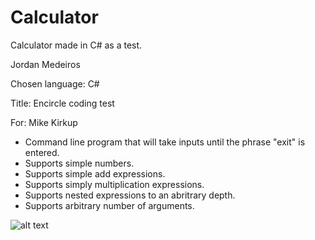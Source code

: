 # Calculator
Calculator made in C# as a test.

 Jordan Medeiros 
 
 Chosen language: C# 
 
 Title: Encircle coding test
 
 For: Mike Kirkup
 
 - Command line program that will take inputs until the phrase "exit" is entered.
 - Supports simple numbers.
 - Supports simple add expressions.
 - Supports simply multiplication expressions.
 - Supports nested expressions to an abritrary depth.
 - Supports arbitrary number of arguments.
 
![alt text](https://i.gyazo.com/48f8fa86a8917bb5552e648d3d50e769.png)
